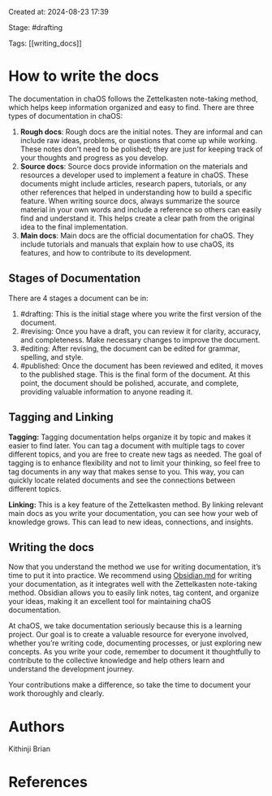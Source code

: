 Created at: 2024-08-23 17:39

Stage: #drafting
 
Tags: [[writing_docs]]

# How to write the docs

The documentation in chaOS follows the Zettelkasten note-taking method, which helps keep information organized and easy to find. There are three types of documentation in chaOS:

1. **Rough docs**: Rough docs are the initial notes. They are informal and can include raw ideas, problems, or questions that come up while working. These notes don't need to be polished; they are just for keeping track of your thoughts and progress as you develop.
2. **Source docs**: Source docs provide information on the materials and resources a developer used to implement a feature in chaOS. These documents might include articles, research papers, tutorials, or any other references that helped in understanding how to build a specific feature. When writing source docs, always summarize the source material in your own words and include a reference so others can easily find and understand it. This helps create a clear path from the original idea to the final implementation.
3. **Main docs**: Main docs are the official documentation for chaOS. They include tutorials and manuals that explain how to use chaOS, its features, and how to contribute to its development.

## Stages of Documentation

There are 4 stages a document can be in:

1. #drafting: This is the initial stage where you write the first version of the document.
2. #revising: Once you have a draft, you can review it for clarity, accuracy, and completeness. Make necessary changes to improve the document.
3. #editing: After revising, the document can be edited for grammar, spelling, and style.
4. #published: Once the document has been reviewed and edited, it moves to the published stage. This is the final form of the document. At this point, the document should be polished, accurate, and complete, providing valuable information to anyone reading it.

## Tagging and Linking

**Tagging:** Tagging documentation helps organize it by topic and makes it easier to find later. You can tag a document with multiple tags to cover different topics, and you are free to create new tags as needed. The goal of tagging is to enhance flexibility and not to limit your thinking, so feel free to tag documents in any way that makes sense to you. This way, you can quickly locate related documents and see the connections between different topics.

**Linking:** This is a key feature of the Zettelkasten method. By linking relevant main docs as you write your documentation, you can see how your web of knowledge grows. This can lead to new ideas, connections, and insights.

## Writing the docs
Now that you understand the method we use for writing documentation, it’s time to put it into practice. We recommend using [Obsidian.md](https://obsidian.md/download) for writing your documentation, as it integrates well with the Zettelkasten note-taking method. Obsidian allows you to easily link notes, tag content, and organize your ideas, making it an excellent tool for maintaining chaOS documentation.

At chaOS, we take documentation seriously because this is a learning project. Our goal is to create a valuable resource for everyone involved, whether you’re writing code, documenting processes, or just exploring new concepts. As you write your code, remember to document it thoughtfully to contribute to the collective knowledge and help others learn and understand the development journey.

Your contributions make a difference, so take the time to document your work thoroughly and clearly.

# Authors
Kithinji Brian

# References
